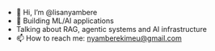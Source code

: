 - 👋 Hi, I’m @lisanyambere
- 👀 Building ML/AI applications
- Talking about RAG, agentic systems and AI infrastructure
- 📫 How to reach me: nyamberekimeu@gmail.com

<!---
lisanyambere/lisanyambere is a ✨ special ✨ repository because its `README.md` (this file) appears on your GitHub profile.
You can click the Preview link to take a look at your changes.
--->

